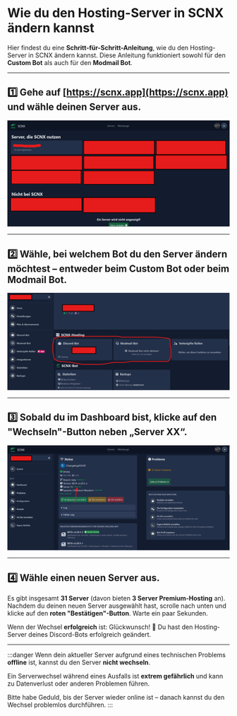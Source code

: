 # Wie du den Hosting-Server in SCNX ändern kannst

Hier findest du eine **Schritt-für-Schritt-Anleitung**, wie du den Hosting-Server in SCNX ändern kannst. Diese Anleitung funktioniert sowohl für den **Custom Bot** als auch für den **Modmail Bot**.

---

## 1️⃣ Gehe auf [https://scnx.app](https://scnx.app) und wähle deinen Server aus.
![image](../../../static/img/serverde.png)

---

## 2️⃣ Wähle, bei welchem Bot du den Server ändern möchtest – entweder beim **Custom Bot** oder beim **Modmail Bot**.
![image](../../../static/img/choosede.png)

---

## 3️⃣ Sobald du im Dashboard bist, klicke auf den **"Wechseln"-Button** neben „Server XX“.
![image](../../../static/img/wechselnde.png)

---

## 4️⃣ Wähle einen neuen Server aus.  
Es gibt insgesamt **31 Server** (davon bieten **3 Server Premium-Hosting** an).  
Nachdem du deinen neuen Server ausgewählt hast, scrolle nach unten und klicke auf den **roten "Bestätigen"-Button**. Warte ein paar Sekunden.

Wenn der Wechsel **erfolgreich** ist: Glückwunsch! 🎉 Du hast den Hosting-Server deines Discord-Bots erfolgreich geändert.

---

:::danger
Wenn dein aktueller Server aufgrund eines technischen Problems **offline** ist, kannst du den Server **nicht wechseln**.  

Ein Serverwechsel während eines Ausfalls ist **extrem gefährlich** und kann zu Datenverlust oder anderen Problemen führen.  

Bitte habe Geduld, bis der Server wieder online ist – danach kannst du den Wechsel problemlos durchführen.
:::
